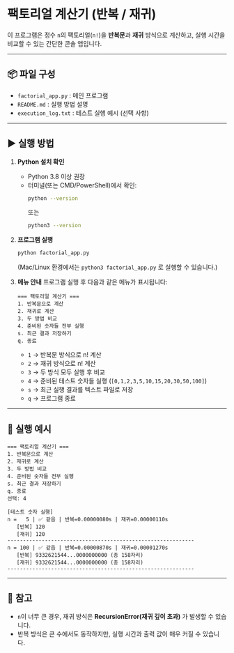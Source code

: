 # 팩토리얼 계산기 (반복 / 재귀)

이 프로그램은 정수 `n`의 팩토리얼(`n!`)을 **반복문**과 **재귀** 방식으로 계산하고,
실행 시간을 비교할 수 있는 간단한 콘솔 앱입니다.

---

## 📦 파일 구성
- `factorial_app.py` : 메인 프로그램
- `README.md` : 실행 방법 설명
- `execution_log.txt` : 테스트 실행 예시 (선택 사항)

---

## ▶ 실행 방법

1. **Python 설치 확인**
   - Python 3.8 이상 권장  
   - 터미널(또는 CMD/PowerShell)에서 확인:
     ```bash
     python --version
     ```
     또는
     ```bash
     python3 --version
     ```

2. **프로그램 실행**
   ```bash
   python factorial_app.py
   ```
   (Mac/Linux 환경에서는 `python3 factorial_app.py` 로 실행할 수 있습니다.)

3. **메뉴 안내**
   프로그램 실행 후 다음과 같은 메뉴가 표시됩니다:
   ```
   === 팩토리얼 계산기 ===
   1. 반복문으로 계산
   2. 재귀로 계산
   3. 두 방법 비교
   4. 준비된 숫자들 전부 실행
   s. 최근 결과 저장하기
   q. 종료
   ```

   - `1` → 반복문 방식으로 n! 계산  
   - `2` → 재귀 방식으로 n! 계산  
   - `3` → 두 방식 모두 실행 후 비교  
   - `4` → 준비된 테스트 숫자들 실행 (`[0,1,2,3,5,10,15,20,30,50,100]`)  
   - `s` → 최근 실행 결과를 텍스트 파일로 저장  
   - `q` → 프로그램 종료  

---

## 📝 실행 예시

```
=== 팩토리얼 계산기 ===
1. 반복문으로 계산
2. 재귀로 계산
3. 두 방법 비교
4. 준비된 숫자들 전부 실행
s. 최근 결과 저장하기
q. 종료
선택: 4

[테스트 숫자 실행]
n =   5 | ✅ 같음 | 반복=0.00000080s | 재귀=0.00000110s
   [반복] 120
   [재귀] 120
------------------------------------------------------------
n = 100 | ✅ 같음 | 반복=0.00000870s | 재귀=0.00001270s
   [반복] 9332621544...0000000000 (총 158자리)
   [재귀] 9332621544...0000000000 (총 158자리)
------------------------------------------------------------
```

---

## 📌 참고
- `n`이 너무 큰 경우, 재귀 방식은 **RecursionError(재귀 깊이 초과)** 가 발생할 수 있습니다.
- 반복 방식은 큰 수에서도 동작하지만, 실행 시간과 출력 값이 매우 커질 수 있습니다.
